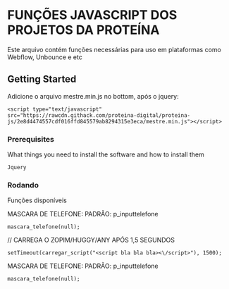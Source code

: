 # FUNÇÕES JAVASCRIPT DOS PROJETOS DA PROTEÍNA

Este arquivo contém funções necessárias para uso em plataformas como Webflow, Unbounce e etc

## Getting Started

Adicione o arquivo mestre.min.js no bottom, após o jquery:

```
<script type="text/javascript" src="https://rawcdn.githack.com/proteina-digital/proteina-js/2e8d4474557cdf016ffd845579ab8294315e3eca/mestre.min.js"></script>
```

### Prerequisites

What things you need to install the software and how to install them

```
Jquery
```

### Rodando

Funções disponíveis

MASCARA DE TELEFONE: PADRÃO: p_inputtelefone
```
mascara_telefone(null);
```

// CARREGA O ZOPIM/HUGGY/ANY APÓS 1,5 SEGUNDOS
```
setTimeout(carregar_script("<script bla bla bla><\/script>"), 1500);
```

MASCARA DE TELEFONE: PADRÃO: p_inputtelefone
```
mascara_telefone(null);
```
